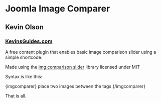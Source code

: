 # Joomla Image Comparer
## Kevin Olson
### [KevinsGuides.com](https://kevinsguides.com)
A free content plugin that enables basic image comparison slider using a simple shortcode.


Made using the [img comparison slider](https://github.com/sneas/img-comparison-slider) library licensed under MIT

Syntax is like this:

{imgcomparer}
place two images between the tags
{/imgcomparer}

That is all.




